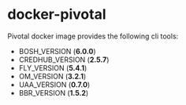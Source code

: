 # docker-pivotal

Pivotal docker image provides the following cli tools:

 * BOSH_VERSION (**6.0.0**)
 * CREDHUB_VERSION (**2.5.7**)
 * FLY_VERSION (**5.4.1**)
 * OM_VERSION (**3.2.1**)
 * UAA_VERSION (**0.7.0**)
 * BBR_VERSION (**1.5.2**)

 
